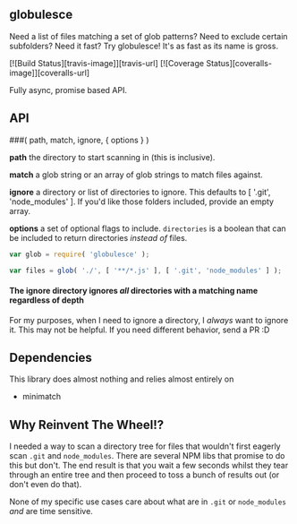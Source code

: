 ## globulesce
Need a list of files matching a set of glob patterns? Need to exclude certain subfolders? Need it fast? Try globulesce! It's as fast as its name is gross.

[![Build Status][travis-image]][travis-url]
[![Coverage Status][coveralls-image]][coveralls-url]

Fully async, promise based API.

## API

###( path, match, ignore, { options } )

__path__ the directory to start scanning in (this is inclusive).

__match__ a glob string or an array of glob strings to match files against.

__ignore__ a directory or list of directories to ignore. This defaults to [ '.git', 'node_modules' ]. If you'd like those folders included, provide an empty array.

__options__ a set of optional flags to include. `directories` is a boolean that can be included to return directories *instead of* files.

```javascript
var glob = require( 'globulesce' );

var files = glob( './', [ '**/*.js' ], [ '.git', 'node_modules' ] );
```

#### The ignore directory ignores *all* directories with a matching name regardless of depth
For my purposes, when I need to ignore a directory, I _always_ want to ignore it. This may not be helpful. If you need different behavior, send a PR :D

## Dependencies
This library does almost nothing and relies almost entirely on

 * minimatch

## Why Reinvent The Wheel!?
I needed a way to scan a directory tree for files that wouldn't first eagerly scan `.git` and `node_modules`. There are several NPM libs that promise to do this but don't. The end result is that you wait a few seconds whilst they tear through an entire tree and then proceed to toss a bunch of results out (or don't even do that).

None of my specific use cases care about what are in `.git` or `node_modules` *and* are time sensitive.